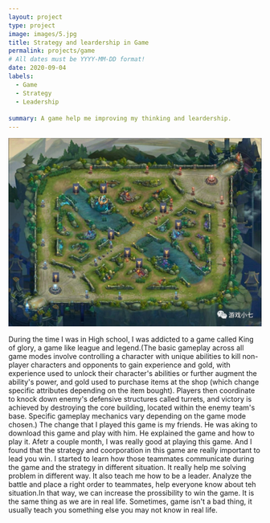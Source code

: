 ```yaml
---
layout: project
type: project
image: images/5.jpg
title: Strategy and leardership in Game
permalink: projects/game
# All dates must be YYYY-MM-DD format!
date: 2020-09-04
labels:
  - Game
  - Strategy
  - Leadership
  
summary: A game help me improving my thinking and leardership.
---
```


<img class="ui medium right floated rounded image" src="../images/4.jpeg">

During the time I was in High school, I was addicted to a game called King of glory, a game like league and legend.(The basic gameplay across all game modes involve controlling a character with unique abilities to kill non-player characters and opponents to gain experience and gold, with experience used to unlock their character's abilities or further augment the ability's power, and gold used to purchase items at the shop (which change specific attributes depending on the item bought). Players then coordinate to knock down enemy's defensive structures called turrets, and victory is achieved by destroying the core building, located within the enemy team's base. Specific gameplay mechanics vary depending on the game mode chosen.) The change that I played this game is my friends. He was aking to download this game and play with him. He explained the game and how to play it. Afetr a couple month, I was really good at playing this game. And I found that the strategy and coorporation in this game are really important to lead you win. I started to learn how those teammates communicate during the game and the strategy in different situation. It really help me solving problem in different way. It also teach me how to be a leader. Analyze the battle and place a right order to teammates, help everyone know about teh situation.In that way, we can increase the prossibility to win the game. It is the same thing as we are in real life. Sometimes, game isn't a bad thing, it usually teach you something else you may not know in real life.
